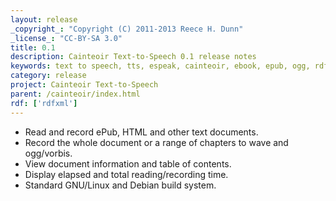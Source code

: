 ```yaml
---
layout: release
_copyright_: "Copyright (C) 2011-2013 Reece H. Dunn"
_license_: "CC-BY-SA 3.0"
title: 0.1
description: Cainteoir Text-to-Speech 0.1 release notes
keywords: text to speech, tts, espeak, cainteoir, ebook, epub, ogg, rdf, metadata, gnome, gtk
category: release
project: Cainteoir Text-to-Speech
parent: /cainteoir/index.html
rdf: ['rdfxml']
---
```


*  Read and record ePub, HTML and other text documents.
*  Record the whole document or a range of chapters to wave and ogg/vorbis.
*  View document information and table of contents.
*  Display elapsed and total reading/recording time.
*  Standard GNU/Linux and Debian build system.

